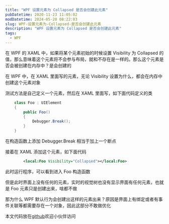 ```yaml
---
title: "WPF 设置元素为 Collapsed 是否会创建此元素"
pubDatetime: 2020-11-23 11:05:02
modDatetime: 2024-05-20 08:22:03
slug: WPF-设置元素为-Collapsed-是否会创建此元素
description: "WPF 设置元素为 Collapsed 是否会创建此元素"
tags:
  - WPF
---
```





在 WPF 的 XAML 中，如果将某个元素初始的时候设置 Visibility 为 Collapsed 的值，那么意味着这个元素将不会参与布局，就和不存在是一样的。那么这个元素是否会被创建在内存中？是会创建的

<!--more-->


<!-- CreateTime:2020/11/23 19:05:02 -->



在 WPF 中，在 XAML 里面写的元素，无论 Visibility 设置为什么，都会在内存中创建这个元素对象

测试方法是自己定义一个元素，然后在 XAML 里面写，如下面代码定义的类

```csharp
    class Foo : UIElement
    {
        public Foo()
        {
            Debugger.Break();
        }
    }
```

在构造函数上添加 Debugger.Break 相当于加上一个断点

接着在 XAML 添加这个元素，如下面代码

```xml
        <local:Foo Visibility="Collapsed"></local:Foo>
```

此时运行程序，可以看到进入 Foo 构造函数

但是此时界面上没有任何的元素，实时的视觉树也没有显示界面有任何元素，也就是 Foo 元素只是创建出来，啥都不做

那为什么 WPF 默认行为会创建出这样的元素出来？原因是界面上有绑定或者有事件关联等都需要存在一个对象，因此这部分不敢做优化

本文代码放在[github](https://github.com/lindexi/lindexi_gd/tree/90372c4f3ee3be33246a4c1fe4400511b68997d8/KemkicemdurFemceloja)欢迎小伙伴访问


